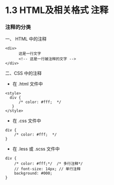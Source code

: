 # 1.3 HTML及相关格式 注释

### 注释的分类

一、 HTML 中的注释

```
<div>
      这是一行文字
      <!-- 这是一行被注释的文字 -->
</div>
```

二、CSS 中的注释

- 在 .html 文件中

```
<style>
  div {
      /* color: #fff;  */
   }
</style>
```

- 在 .css 文件中

```
div {
    /* color: #fff;  */
}
```

- 在 .less 或 .scss 文件中

```
div {
    /* color: #fff;*/  /* 多行注释*/
    // font-size: 14px; // 单行注释
    background: #000;
}
```